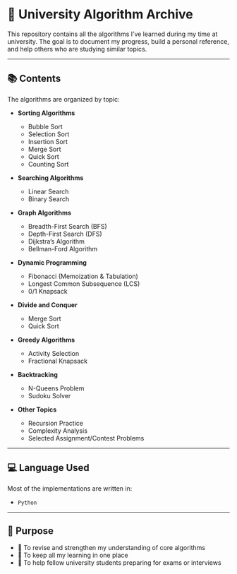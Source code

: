 # 🔢 University Algorithm Archive

This repository contains all the algorithms I’ve learned during my time at university. The goal is to document my progress, build a personal reference, and help others who are studying similar topics.

---

## 📚 Contents

The algorithms are organized by topic:

- **Sorting Algorithms**
  - Bubble Sort
  - Selection Sort
  - Insertion Sort
  - Merge Sort
  - Quick Sort
  - Counting Sort

- **Searching Algorithms**
  - Linear Search
  - Binary Search

- **Graph Algorithms**
  - Breadth-First Search (BFS)
  - Depth-First Search (DFS)
  - Dijkstra’s Algorithm
  - Bellman-Ford Algorithm

- **Dynamic Programming**
  - Fibonacci (Memoization & Tabulation)
  - Longest Common Subsequence (LCS)
  - 0/1 Knapsack

- **Divide and Conquer**
  - Merge Sort
  - Quick Sort

- **Greedy Algorithms**
  - Activity Selection
  - Fractional Knapsack

- **Backtracking**
  - N-Queens Problem
  - Sudoku Solver

- **Other Topics**
  - Recursion Practice
  - Complexity Analysis
  - Selected Assignment/Contest Problems

---

## 💻 Language Used

Most of the implementations are written in:

- `Python`  

---

## 🧠 Purpose

- 📖 To revise and strengthen my understanding of core algorithms
- 🧩 To keep all my learning in one place
- 🤝 To help fellow university students preparing for exams or interviews

